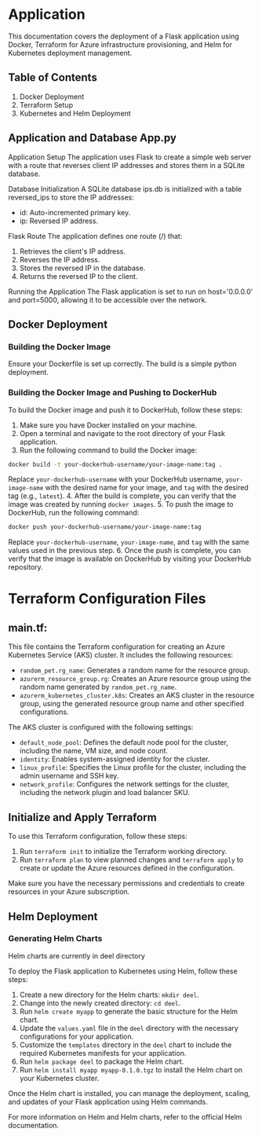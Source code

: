 # Application

This documentation covers the deployment of a Flask application using Docker, Terraform for Azure infrastructure provisioning, and Helm for Kubernetes deployment management.

## Table of Contents

1. Docker Deployment
2. Terraform Setup
3. Kubernetes and Helm Deployment


## Application and Database App.py

Application Setup
The application uses Flask to create a simple web server with a route that reverses client IP addresses and stores them in a SQLite database.

Database Initialization
A SQLite database ips.db is initialized with a table reversed_ips to store the IP addresses:

- id: Auto-incremented primary key.
- ip: Reversed IP address.

Flask Route
The application defines one route (/) that:

1. Retrieves the client's IP address.
2. Reverses the IP address.
3. Stores the reversed IP in the database.
4. Returns the reversed IP to the client.

Running the Application
The Flask application is set to run on host='0.0.0.0' and port=5000, allowing it to be accessible over the network.

## Docker Deployment

### Building the Docker Image

Ensure your Dockerfile is set up correctly. The build is a simple python deployment.


### Building the Docker Image and Pushing to DockerHub
To build the Docker image and push it to DockerHub, follow these steps:
1. Make sure you have Docker installed on your machine.
2. Open a terminal and navigate to the root directory of your Flask application.
3. Run the following command to build the Docker image:
  ```bash
  docker build -t your-dockerhub-username/your-image-name:tag .
  ```
  Replace `your-dockerhub-username` with your DockerHub username, `your-image-name` with the desired name for your image, and `tag` with the desired tag (e.g., `latest`).
4. After the build is complete, you can verify that the image was created by running `docker images`.
5. To push the image to DockerHub, run the following command:
  ```bash
  docker push your-dockerhub-username/your-image-name:tag
  ```
  Replace `your-dockerhub-username`, `your-image-name`, and `tag` with the same values used in the previous step.
6. Once the push is complete, you can verify that the image is available on DockerHub by visiting your DockerHub repository.

# Terraform Configuration Files

## main.tf:

This file contains the Terraform configuration for creating an Azure Kubernetes Service (AKS) cluster. It includes the following resources:

- `random_pet.rg_name`: Generates a random name for the resource group.
- `azurerm_resource_group.rg`: Creates an Azure resource group using the random name generated by `random_pet.rg_name`.
- `azurerm_kubernetes_cluster.k8s`: Creates an AKS cluster in the resource group, using the generated resource group name and other specified configurations.

The AKS cluster is configured with the following settings:

- `default_node_pool`: Defines the default node pool for the cluster, including the name, VM size, and node count.
- `identity`: Enables system-assigned identity for the cluster.
- `linux_profile`: Specifies the Linux profile for the cluster, including the admin username and SSH key.
- `network_profile`: Configures the network settings for the cluster, including the network plugin and load balancer SKU.

## Initialize and Apply Terraform

To use this Terraform configuration, follow these steps:

1. Run `terraform init` to initialize the Terraform working directory. 
2. Run `terraform plan` to view planned changes and `terraform apply` to create or update the Azure resources defined in the configuration.

Make sure you have the necessary permissions and credentials to create resources in your Azure subscription.



## Helm Deployment
### Generating Helm Charts
Helm charts are currently in deel directory

To deploy the Flask application to Kubernetes using Helm, follow these steps:
1. Create a new directory for the Helm charts: `mkdir deel`.
2. Change into the newly created directory: `cd deel`.
3. Run `helm create myapp` to generate the basic structure for the Helm chart.
4. Update the `values.yaml` file in the `deel` directory with the necessary configurations for your application.
5. Customize the `templates` directory in the `deel` chart to include the required Kubernetes manifests for your application.
6. Run `helm package deel` to package the Helm chart.
7. Run `helm install myapp myapp-0.1.0.tgz` to install the Helm chart on your Kubernetes cluster.

Once the Helm chart is installed, you can manage the deployment, scaling, and updates of your Flask application using Helm commands.

For more information on Helm and Helm charts, refer to the official Helm documentation.